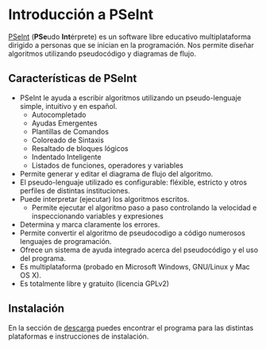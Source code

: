# Introducción a PSeInt

[PSeInt](http://pseint.sourceforge.net/) (**PSe**udo **Int**érprete) es un software libre educativo multiplataforma dirigido a personas que se inician en la programación. Nos permite diseñar algoritmos utilizando pseudocódigo y diagramas de flujo.

## Características de PSeInt

* PSeInt le ayuda a escribir algoritmos utilizando un pseudo-lenguaje simple, intuitivo y en español.
	* Autocompletado
	* Ayudas Emergentes
	* Plantillas de Comandos
	* Coloreado de Sintaxis
	* Resaltado de bloques lógicos
	* Indentado Inteligente
	* Listados de funciones, operadores y variables
* Permite generar y editar el diagrama de flujo del algoritmo.
* El pseudo-lenguaje utilizado es configurable: fléxible, estricto y otros perfiles de distintas instituciones.
* Puede interpretar (ejecutar) los algoritmos escritos.
	* Permite ejecutar el algoritmo paso a paso controlando la velocidad e inspeccionando variables y expresiones
* Determina y marca claramente los errores.
* Permite convertir el algoritmo de pseudocodigo a código numerosos lenguajes de programación.
* Ofrece un sistema de ayuda integrado acerca del pseudocódigo y el uso del programa.
* Es multiplataforma (probado en Microsoft Windows, GNU/Linux y Mac OS X).
* Es totalmente libre y gratuito (licencia GPLv2)

## Instalación 

En la sección de [descarga](http://pseint.sourceforge.net/index.php?page=descargas.php) puedes encontrar el programa para las distintas plataformas e instrucciones de instalación.